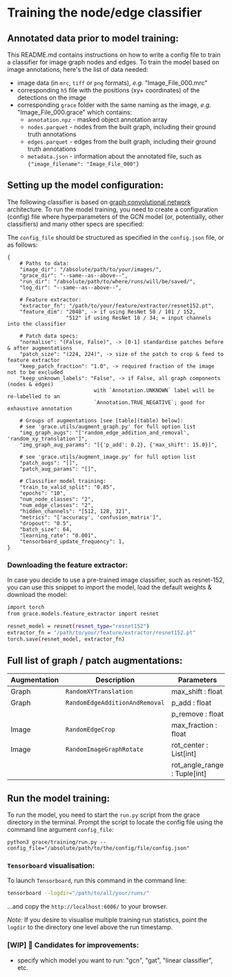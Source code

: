 # Training the node/edge classifier


## Annotated data prior to model training:

This README.md contains instructions on how to write a config file to train a classifier for image graph nodes and edges. To train the model based on image annotations, here's the list of data needed:

+ image data (in `mrc`, `tiff` or `png` formats), _e.g._ "Image_File_000.mrc"
+ corresponding `h5` file with the positions (xy+ coordinates)  of the detections on the image
+ corresponding `grace` folder with the same naming as the image, _e.g._ "Image_File_000.grace" which contains:
  + `annotation.npz` - masked object annotation array
  + `nodes.parquet` - nodes from the built graph, including their ground truth annotations
  + `edges.parquet` - edges from the built graph, including their ground truth annotations
  + `metadata.json` - information about the annotated file, such as `{"image_filename": "Image_File_000"}`


## Setting up the model configuration:

The following classifier is based on [graph convolutional network](https://arxiv.org/abs/1609.02907 "GCN seminal paper") architecture. To run the model training, you need to create a configuration (config) file where hyperparameters of the GCN model (or, potentially, other classifiers) and many other specs are specified:

The `config_file` should be structured as specified in the `config.json` file, or as follows:

```
{
    # Paths to data:
    "image_dir": "/absolute/path/to/your/images/",
    "grace_dir": "--same--as--above--",
    "run_dir": "/absolute/path/to/where/runs/will/be/saved/",
    "log_dir": "--same--as--above--",

    # Feature extractor:
    "extractor_fn": "/path/to/your/feature/extractor/resnet152.pt",
    "feature_dim": "2048", -> if using ResNet 50 / 101 / 152,
                   "512" if using ResNet 18 / 34; = input channels into the classifier

    # Patch data specs:
    "normalise": "(False, False)", -> [0-1] standardise patches before & after augmentations
    "patch_size": "(224, 224)", -> size of the patch to crop & feed to feature extractor
    "keep_patch_fraction": "1.0", -> required fraction of the image not to be excluded
    "keep_unknown_labels": "False", -> if False, all graph components (nodes & edges)
                            with `Annotation.UNKNOWN` label will be re-labelled to an
                            `Annotation.TRUE_NEGATIVE`; good for exhaustive annotation

    # Groups of augmentations [see [table](table) below]:
    # see 'grace.utils/augment_graph.py' for full option list
    "img_graph_augs": "['random_edge_addition_and_removal', 'random_xy_translation']",
    "img_graph_aug_params": "[{'p_add': 0.2}, {'max_shift': 15.0}]",

    # see 'grace.utils/augment_image.py' for full option list
    "patch_augs": "[]",
    "patch_aug_params": "[]",

    # Classifier model training:
    "train_to_valid_split": "0.85",
    "epochs": "10",
    "num_node_classes": "2",
    "num_edge_classes": "2",
    "hidden_channels": "[512, 128, 32]",
    "metrics": "['accuracy', 'confusion_matrix']",
    "dropout": "0.5",
    "batch_size": 64,
    "learning_rate": "0.001",
    "tensorboard_update_frequency": 1,
}
```

### Downloading the feature extractor:

In case you decide to use a pre-trained image classifier, such as resnet-152, you can use this snippet to import the model, load the default weights & download the model:

```sh
import torch
from grace.models.feature_extractor import resnet

resnet_model = resnet(resnet_type="resnet152")
extractor_fn = "/path/to/your/feature/extractor/resnet152.pt"
torch.save(resnet_model, extractor_fn)
```


## Full list of graph / patch augmentations:

| Augmentation  | Description                    | Parameters                   |
| ------------- | ------------------------------ | ---------------------------- |
| Graph         | `RandomXYTranslation`          | max_shift : float            |
| Graph         | `RandomEdgeAdditionAndRemoval` | p_add : float                |
|               |                                | p_remove : float             |
| Image         | `RandomEdgeCrop`               | max_fraction : float         |
| Image         | `RandomImageGraphRotate`       | rot_center : List[int]       |
|               |                                | rot_angle_range : Tuple[int] |


## Run the model training:

To run the model, you need to start the `run.py` script from the grace directory in the terminal. Prompt the script to locate the config file using the command line argument `config_file`:

```
python3 grace/training/run.py --config_file="/absolute/path/to/the/config/file/config.json"
```

### `Tensorboard` visualisation:

To launch `Tensorboard`, run this command in the command line:
```sh
tensorboard --logdir="/path/to/all/your/runs/"
```

...and copy the `http://localhost:6006/` to your browser.

*Note:* If you desire to visualise multiple training run statistics, point the `logdir` to the directory one level above the run timestamp.


### [WIP] 🚧 Candidates for improvements:

+ specify which model you want to run: "gcn", "gat", "linear classifier", etc.
